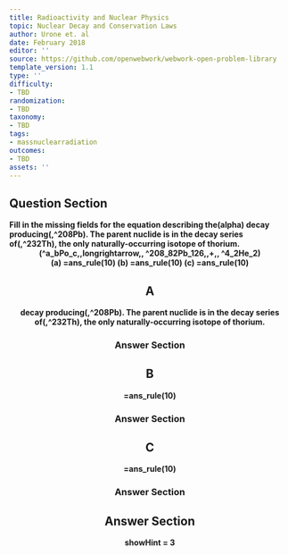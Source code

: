 ```yaml
---
title: Radioactivity and Nuclear Physics
topic: Nuclear Decay and Conservation Laws
author: Urone et. al
date: February 2018
editor: ''
source: https://github.com/openwebwork/webwork-open-problem-library
template_version: 1.1
type: ''
difficulty:
- TBD
randomization:
- TBD
taxonomy:
- TBD
tags:
- massnuclearradiation
outcomes:
- TBD
assets: ''
---
```


## Question Section 

<b>
Fill in the missing fields for the equation describing the(alpha) decay producing(,^208Pb). The parent nuclide is in the decay series of(,^232Th), the only naturally-occurring isotope of thorium.
<center>(^a_bPo_c,,longrightarrow,, ^208_82Pb_126,,+,, ^4_2He_2)<center>
(a) =ans_rule(10)
(b) =ans_rule(10)
(c) =ans_rule(10)

## A
decay producing(,^208Pb). The parent nuclide is in the decay series of(,^232Th), the only naturally-occurring isotope of thorium.
### Answer Section
## B
=ans_rule(10)
### Answer Section
## C
=ans_rule(10)
### Answer Section


## Answer Section

showHint = 3